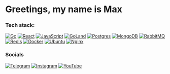 # Greetings, my name is Max



### Tech stack:
[![Go](https://img.shields.io/badge/go-%2300ADD8.svg?style=for-the-badge&logo=go&logoColor=white)](https://go.dev/)  [![React](https://img.shields.io/badge/react-%2320232a.svg?style=for-the-badge&logo=react&logoColor=%2361DAFB)](https://react.dev/)  [![JavaScript](https://img.shields.io/badge/javascript-%23323330.svg?style=for-the-badge&logo=javascript&logoColor=%23F7DF1E)](https://www.javascript.com/)  [![GoLand](https://img.shields.io/badge/GoLand-0f0f0f?&style=for-the-badge&logo=goland&logoColor=white)](https://www.jetbrains.com/go/)  [![Postgres](https://img.shields.io/badge/postgres-%23316192.svg?style=for-the-badge&logo=postgresql&logoColor=white)](https://www.postgresql.org/)  [![MongoDB](https://img.shields.io/badge/MongoDB-%234ea94b.svg?style=for-the-badge&logo=mongodb&logoColor=white)](https://www.mongodb.com/)  [![RabbitMQ](https://img.shields.io/badge/Rabbitmq-FF6600?style=for-the-badge&logo=rabbitmq&logoColor=white)](https://www.rabbitmq.com/)  [![Redis](https://img.shields.io/badge/redis-%23DD0031.svg?style=for-the-badge&logo=redis&logoColor=white)](https://redis.io/)  [![Docker](https://img.shields.io/badge/docker-%230db7ed.svg?style=for-the-badge&logo=docker&logoColor=white)](https://www.docker.com/)  [![Ubuntu](https://img.shields.io/badge/Ubuntu-E95420?style=for-the-badge&logo=ubuntu&logoColor=white)](https://ubuntu.com/)  [![Nginx](https://img.shields.io/badge/nginx-%23009639.svg?style=for-the-badge&logo=nginx&logoColor=white)](https://nginx.com/)     

### Socials 
[![Telegram](https://img.shields.io/badge/Telegram-2CA5E0?style=for-the-badge&logo=telegram&logoColor=white)](https://t.me/YonkoNostrada)  [![Instagram](https://img.shields.io/badge/Instagram-%23E4405F.svg?style=for-the-badge&logo=Instagram&logoColor=white)](https://www.instagram.com/nostrada_20/)  [![YouTube](https://img.shields.io/badge/YouTube-%23FF0000.svg?style=for-the-badge&logo=YouTube&logoColor=white)](https://www.youtube.com/channel/UCBusM2QoshuKuXmuqCDG7Kw)  
